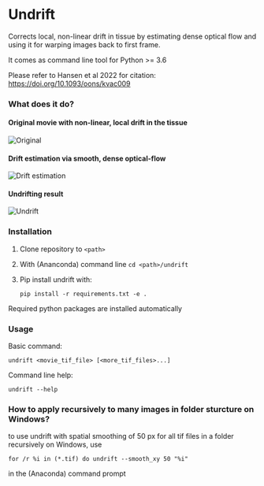 # Undrift
Corrects local, non-linear drift in tissue by estimating dense optical flow and
using it for warping images back to first frame.

It comes as command line tool for Python >= 3.6

Please refer to Hansen et al 2022 for citation: https://doi.org/10.1093/oons/kvac009

### What does it do?
#### Original movie with non-linear, local drift in the tissue
![Original](example/res/a_orig.gif) 

#### Drift estimation via smooth, dense optical-flow
![Drift estimation](example/res/b_drift.gif) 

#### Undrifting result
![Undrift](example/res/c_undrift.gif)

### Installation
1. Clone repository to `<path>`
2. With (Ananconda) command line `cd <path>/undrift`
3. Pip install undrift with:

    ```pip install -r requirements.txt -e .```

Required python packages are installed automatically

### Usage

Basic command:

```undrift <movie_tif_file> [<more_tif_files>...]```

Command line help:

```undrift --help```

### How to apply recursively to many images in folder sturcture on Windows?
to use undrift with spatial smoothing of 50 px for all tif files in a folder recursively on Windows, use

```for /r %i in (*.tif) do undrift --smooth_xy 50 "%i"```

in the (Anaconda) command prompt
